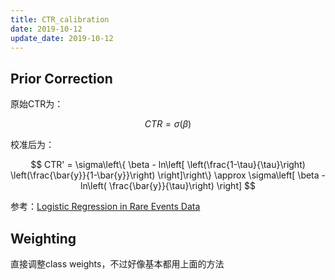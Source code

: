 ```yaml
---
title: CTR_calibration
date: 2019-10-12
update_date: 2019-10-12
---
```


## Prior Correction

原始CTR为：

$$
CTR = \sigma\left( \beta \right)
$$

校准后为：

$$
CTR' = \sigma\left\{ \beta - ln\left[ \left(\frac{1-\tau}{\tau}\right) \left(\frac{\bar{y}}{1-\bar{y}}\right) \right]\right\}
\approx \sigma\left[ \beta - ln\left( \frac{\bar{y}}{\tau}\right) \right]
$$

参考：[Logistic Regression in Rare
Events Data](https://gking.harvard.edu/files/0s.pdf)

## Weighting

直接调整class weights，不过好像基本都用上面的方法

